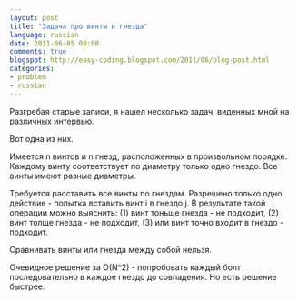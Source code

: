 ```yaml
---
layout: post
title: "Задача про винты и гнезда"
language: russian
date: 2011-06-05 00:00
comments: true
blogspot: http://easy-coding.blogspot.com/2011/06/blog-post.html
categories: 
- problem
- russian
---
```

Разгребая старые записи, я нашел несколько задач, виденных мной на различных интервью. 

Вот одна из них.

Имеется n винтов и n гнезд, расположенных в произвольном порядке. Каждому винту соответствует по диаметру только одно гнездо. Все винты имеют разные диаметры.

Требуется расставить все винты по гнездам. Разрешено только одно действие - попытка вставить винт i в гнездо j. В результате такой операции можно выяснить: (1) винт тоньще гнезда - не подходит, (2) винт толще гнезда - не подходит, (3) или винт точно входит в гнездо - подходит.

Сравнивать винты или гнезда между собой нельзя.

Очевидное решение за O(N^2) - попробовать каждый болт последовательно в каждое гнездо до совпадения. Но есть решение быстрее.
